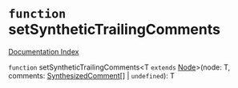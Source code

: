 # `function` setSyntheticTrailingComments

[Documentation Index](../README.md)

`function` setSyntheticTrailingComments\<T `extends` [Node](../interface.Node/README.md)>(node: T, comments: [SynthesizedComment](../interface.SynthesizedComment/README.md)\[] | `undefined`): T

